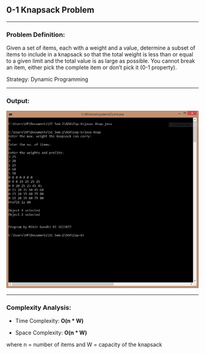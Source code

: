 ## 0-1 Knapsack Problem

-----------------------------------------
### Problem Definition:
Given a set of items, each with a weight and a value, determine a subset of items to include in a knapsack so that the total weight is less than or equal to a given limit and the total value is as large as possible. You cannot break an item, either pick the complete item or don’t pick it (0-1 property).

Strategy: Dynamic Programming

------------------------------------------
### Output:

<p align="center">
    <img src="./output.jpg">
</p>

------------------------------------------
### Complexity Analysis:

* Time Complexity: **O(n * W)** 
    
* Space Complexity: **O(n * W)** 

where n = number of items and W = capacity of the knapsack
